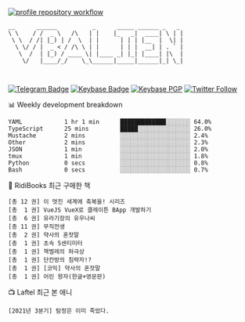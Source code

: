 [![profile repository workflow](https://github.com/vbalien/vbalien/actions/workflows/push.yml/badge.svg)](https://github.com/vbalien/vbalien/actions/workflows/push.yml)
```
__      ______          _      _____ ______ _   _ 
\ \    / /  _ \   /\   | |    |_   _|  ____| \ | |
 \ \  / /| |_) | /  \  | |      | | | |__  |  \| |
  \ \/ / |  _ < / /\ \ | |      | | |  __| | . ` |
   \  /  | |_) / ____ \| |____ _| |_| |____| |\  |
    \/   |____/_/    \_\______|_____|______|_| \_|
                                                  
                                                  
```
[![Telegram Badge](https://img.shields.io/badge/-Telegram-2CA5E0?logo=telegram)](https://t.me/vbalien)
[![Keybase Badge](https://img.shields.io/badge/-Keybase-33A0FF?logo=keybase&logoColor=white)](https://keybase.io/vbalien)
[![Keybase PGP](https://img.shields.io/keybase/pgp/vbalien)](http://sks.pod02.fleetstreetops.com/pks/lookup?search=0xE98CF73DE1E36F7D1B8A383AFD987F8DBE513071&fingerprint=on&op=index)
[![Twitter Follow](https://img.shields.io/twitter/follow/_elnyan)](https://twitter.com/_elnyan)

📊 Weekly development breakdown
```
YAML            1 hr 1 min      █████████████░░░░░░░ 64.0%
TypeScript      25 mins         █████░░░░░░░░░░░░░░░ 26.0%
Mustache        2 mins          ░░░░░░░░░░░░░░░░░░░░ 2.4%
Other           2 mins          ░░░░░░░░░░░░░░░░░░░░ 2.3%
JSON            1 min           ░░░░░░░░░░░░░░░░░░░░ 2.0%
tmux            1 min           ░░░░░░░░░░░░░░░░░░░░ 1.8%
Python          0 secs          ░░░░░░░░░░░░░░░░░░░░ 0.8%
Bash            0 secs          ░░░░░░░░░░░░░░░░░░░░ 0.7%
```
📖 RidiBooks 최근 구매한 책
```
[총 12 권] 이 멋진 세계에 축복을! 시리즈 
[총  1 권] VueJS VueX로 클레이튼 BApp 개발하기 
[총  6 권] 유라기장의 유우나씨 
[총 11 권] 무직전생 
[총  2 권] 약사의 혼잣말 
[총  1 권] 초속 5센티미터 
[총  1 권] 책벌레의 하극상 
[총  1 권] 단칸방의 침략자!? 
[총  1 권] [코믹] 약사의 혼잣말 
[총  1 권] 어린 왕자(한글+영문판) 
```
📺 Laftel 최근 본 애니
```
[2021년 3분기] 탐정은 이미 죽었다.
```

